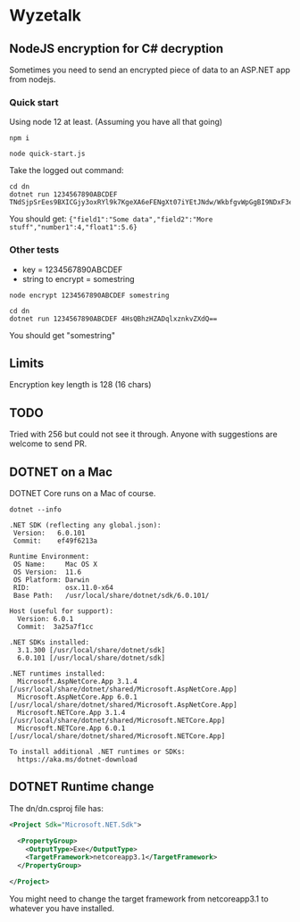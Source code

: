 # Wyzetalk

## NodeJS encryption for C# decryption

Sometimes you need to send an encrypted piece of data to an ASP.NET app from nodejs.

### Quick start

Using node 12 at least. (Assuming you have all that going)

```
npm i
```

```
node quick-start.js
```
Take the logged out command:
```
cd dn
dotnet run 1234567890ABCDEF TNdSjpSrEes9BXICGjy3oxRYl9k7KgeXA6eFENgXt07iYEtJNdw/WkbfgvWpGgBI9NDxF3e2ooVWp3Om9oxZU5ldlcWdnn81A8SL6nbg9tE=
```
You should get:
`{"field1":"Some data","field2":"More stuff","number1":4,"float1":5.6}`



### Other tests

* key = 1234567890ABCDEF
* string to encrypt = somestring

```
node encrypt 1234567890ABCDEF somestring
```
```
cd dn
dotnet run 1234567890ABCDEF 4HsQBhzHZADqlxznkvZXdQ==
```

You should get "somestring"

## Limits

Encryption key length is 128 (16 chars)

## TODO

Tried with 256 but could not see it through. Anyone with suggestions are welcome to send PR.

## DOTNET on a Mac

DOTNET Core runs on a Mac of course.

`dotnet --info`

```
.NET SDK (reflecting any global.json):
 Version:   6.0.101
 Commit:    ef49f6213a

Runtime Environment:
 OS Name:     Mac OS X
 OS Version:  11.6
 OS Platform: Darwin
 RID:         osx.11.0-x64
 Base Path:   /usr/local/share/dotnet/sdk/6.0.101/

Host (useful for support):
  Version: 6.0.1
  Commit:  3a25a7f1cc

.NET SDKs installed:
  3.1.300 [/usr/local/share/dotnet/sdk]
  6.0.101 [/usr/local/share/dotnet/sdk]

.NET runtimes installed:
  Microsoft.AspNetCore.App 3.1.4 [/usr/local/share/dotnet/shared/Microsoft.AspNetCore.App]
  Microsoft.AspNetCore.App 6.0.1 [/usr/local/share/dotnet/shared/Microsoft.AspNetCore.App]
  Microsoft.NETCore.App 3.1.4 [/usr/local/share/dotnet/shared/Microsoft.NETCore.App]
  Microsoft.NETCore.App 6.0.1 [/usr/local/share/dotnet/shared/Microsoft.NETCore.App]

To install additional .NET runtimes or SDKs:
  https://aka.ms/dotnet-download
```

## DOTNET Runtime change

The dn/dn.csproj file has:

```xml
<Project Sdk="Microsoft.NET.Sdk">

  <PropertyGroup>
    <OutputType>Exe</OutputType>
    <TargetFramework>netcoreapp3.1</TargetFramework>
  </PropertyGroup>

</Project>
```

You might need to change the target framework from netcoreapp3.1 to whatever you have installed.
